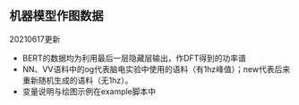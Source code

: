 ## 机器模型作图数据

20210617更新

- BERT的数据均为利用最后一层隐藏层输出，作DFT得到的功率谱
- NN、VV语料中的og代表脑电实验中使用的语料（有1hz峰值）；new代表后来重新随机生成的语料（无1hz）。
- 变量说明与绘图示例在example脚本中